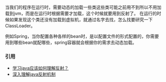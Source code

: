 当我们的程序在运行时，需要动态的加载一些类这些类可能之前用不到所以不用加载到jvm，而是在运行时根据需要才加载，这个时候就要用到反射了。
在运行的时候如果发现这个类还没有加载到虚拟机，就通过名字去找，怎么找要研究一下 ClassLoader。

例如Spring，当你配置各种各样的bean时，是以配置文件的形式配置的，你需要用到哪些bean就配哪些，spring容器就会根据你的需求去动态加载。


### 引用
* [学习java应该如何理解反射？](https://www.zhihu.com/question/24304289)
* [深入理解java反射机制](https://blog.csdn.net/u012585964/article/details/52011138)
